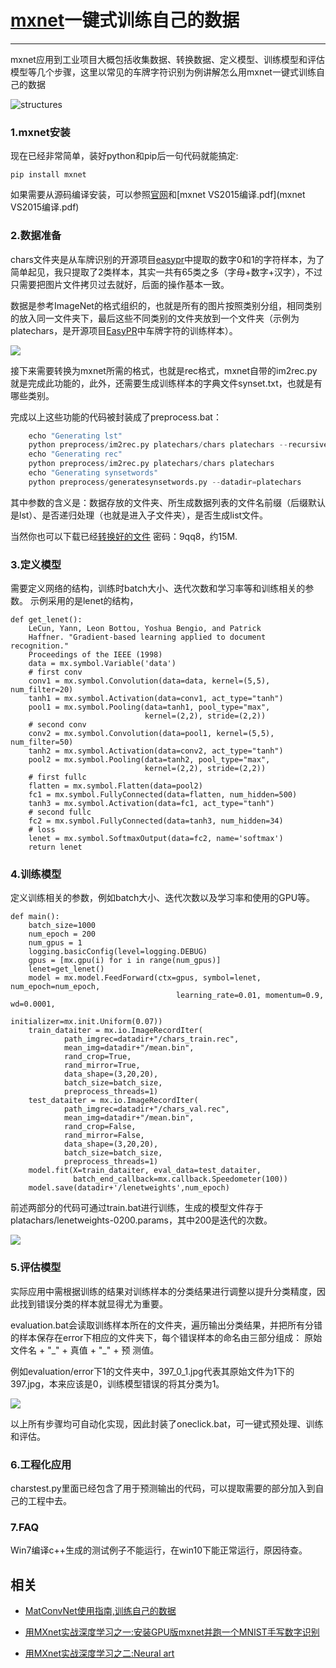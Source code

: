 # [mxnet](https://github.com/dmlc/mxnet)一键式训练自己的数据
-----
mxnet应用到工业项目大概包括收集数据、转换数据、定义模型、训练模型和评估模型等几个步骤，这里以常见的车牌字符识别为例讲解怎么用mxnet一键式训练自己的数据

![structures](https://i.imgur.com/lQKxyiB.jpg)

### 1.mxnet安装
现在已经非常简单，装好python和pip后一句代码就能搞定:

	pip install mxnet

如果需要从源码编译安装，可以参照[官网](http://mxnet.readthedocs.org/en/latest/how_to/build.html)和[mxnet VS2015编译.pdf](mxnet VS2015编译.pdf)

### 2.数据准备

chars文件夹是从车牌识别的开源项目[easypr](https://github.com/liuruoze/EasyPR)中提取的数字0和1的字符样本，为了简单起见，我只提取了2类样本，其实一共有65类之多（字母+数字+汉字），不过只需要把图片文件拷贝过去就好，后面的操作基本一致。

数据是参考ImageNet的格式组织的，也就是所有的图片按照类别分组，相同类别的放入同一文件夹下，最后这些不同类别的文件夹放到一个文件夹（示例为platechars，是开源项目[EasyPR](https://github.com/liuruoze/EasyPR)中车牌字符的训练样本）。

![](https://i.imgur.com/2YuYyHe.jpg)

接下来需要转换为mxnet所需的格式，也就是rec格式，mxnet自带的im2rec.py就是完成此功能的，此外，还需要生成训练样本的字典文件synset.txt，也就是有哪些类别。

完成以上这些功能的代码被封装成了preprocess.bat：

```python
	echo "Generating lst"
	python preprocess/im2rec.py platechars/chars platechars --recursive=True --list=True
	echo "Generating rec"
	python preprocess/im2rec.py platechars/chars platechars
	echo "Generating synsetwords"
	python preprocess/generatesynsetwords.py --datadir=platechars
```

其中参数的含义是：数据存放的文件夹、所生成数据列表的文件名前缀（后缀默认是lst）、是否递归处理（也就是进入子文件夹），是否生成list文件。

当然你也可以下载已经[转换好的文件](http://pan.baidu.com/s/1kULmn23) 密码：9qq8，约15M.

### 3.定义模型
需要定义网络的结构，训练时batch大小、迭代次数和学习率等和训练相关的参数。
示例采用的是lenet的结构，
```
def get_lenet():
    LeCun, Yann, Leon Bottou, Yoshua Bengio, and Patrick
    Haffner. "Gradient-based learning applied to document recognition."
    Proceedings of the IEEE (1998)
    data = mx.symbol.Variable('data')
    # first conv
    conv1 = mx.symbol.Convolution(data=data, kernel=(5,5), num_filter=20)
    tanh1 = mx.symbol.Activation(data=conv1, act_type="tanh")
    pool1 = mx.symbol.Pooling(data=tanh1, pool_type="max",
                              kernel=(2,2), stride=(2,2))
    # second conv
    conv2 = mx.symbol.Convolution(data=pool1, kernel=(5,5), num_filter=50)
    tanh2 = mx.symbol.Activation(data=conv2, act_type="tanh")
    pool2 = mx.symbol.Pooling(data=tanh2, pool_type="max",
                              kernel=(2,2), stride=(2,2))
    # first fullc
    flatten = mx.symbol.Flatten(data=pool2)
    fc1 = mx.symbol.FullyConnected(data=flatten, num_hidden=500)
    tanh3 = mx.symbol.Activation(data=fc1, act_type="tanh")
    # second fullc
    fc2 = mx.symbol.FullyConnected(data=tanh3, num_hidden=34)
    # loss
    lenet = mx.symbol.SoftmaxOutput(data=fc2, name='softmax')
    return lenet
```

### 4.训练模型

定义训练相关的参数，例如batch大小、迭代次数以及学习率和使用的GPU等。

```
def main():
    batch_size=1000
    num_epoch = 200
    num_gpus = 1
    logging.basicConfig(level=logging.DEBUG)
    gpus = [mx.gpu(i) for i in range(num_gpus)]
    lenet=get_lenet()
    model = mx.model.FeedForward(ctx=gpus, symbol=lenet, num_epoch=num_epoch,
                                     learning_rate=0.01, momentum=0.9, wd=0.0001,
                                     initializer=mx.init.Uniform(0.07))
    train_dataiter = mx.io.ImageRecordIter(
            path_imgrec=datadir+"/chars_train.rec",
            mean_img=datadir+"/mean.bin",
            rand_crop=True,
            rand_mirror=True,
            data_shape=(3,20,20),
            batch_size=batch_size,
            preprocess_threads=1)
    test_dataiter = mx.io.ImageRecordIter(
            path_imgrec=datadir+"/chars_val.rec",
            mean_img=datadir+"/mean.bin",
            rand_crop=False,
            rand_mirror=False,
            data_shape=(3,20,20),
            batch_size=batch_size,
            preprocess_threads=1)
    model.fit(X=train_dataiter, eval_data=test_dataiter,
              batch_end_callback=mx.callback.Speedometer(100))
    model.save(datadir+'/lenetweights',num_epoch)
```

 前述两部分的代码可通过train.bat进行训练，生成的模型文件存于platachars/lenetweights-0200.params，其中200是迭代的次数。

![](https://i.imgur.com/5gYZnLR.png)

### 5.评估模型

实际应用中需根据训练的结果对训练样本的分类结果进行调整以提升分类精度，因此找到错误分类的样本就显得尤为重要。

evaluation.bat会读取训练样本所在的文件夹，遍历输出分类结果，并把所有分错的样本保存在error下相应的文件夹下，每个错误样本的命名由三部分组成：
原始文件名 + "\_" + 真值 + "\_" + 预 测值。

例如evaluation/error下1的文件夹中，397_0_1.jpg代表其原始文件为1下的397.jpg，本来应该是0，训练模型错误的将其分类为1。

![](https://i.imgur.com/ZCjkwJm.png)

以上所有步骤均可自动化实现，因此封装了oneclick.bat，可一键式预处理、训练和评估。

### 6.工程化应用

charstest.py里面已经包含了用于预测输出的代码，可以提取需要的部分加入到自己的工程中去。

### 7.FAQ

Win7编译c++生成的测试例子不能运行，在win10下能正常运行，原因待查。

## 相关

* [MatConvNet使用指南,训练自己的数据](https://github.com/imistyrain/MatConvNet-mr)

* [用MXnet实战深度学习之一:安装GPU版mxnet并跑一个MNIST手写数字识别](http://phunter.farbox.com/post/mxnet-tutorial1)

* [用MXnet实战深度学习之二:Neural art](http://phunter.farbox.com/post/mxnet-tutorial2)
